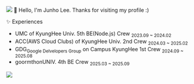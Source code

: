 <img src="https://capsule-render.vercel.app/api?type=waving&color=BDBDC8&height=150&section=header" />
🌱 Hello, I'm Junho Lee. Thanks for visiting my profile :)

✨ Experiences

- UMC of KyungHee Univ. 5th BE(Node.js) Crew  <sub>2023.09 ~ 2024.02 </sub> 
- ACC(AWS Cloud Clubs) of KyungHee Univ. 2nd Crew <sub>2024.03 ~ 2025.02 </sub>
- GDG<sub>Google Delvelopers Group</sub> on Campus KyungHee 1st Crew <sub>2024.09 ~ 2025.08 </sub>
- goormthonUNIV. 4th BE Crew <sub>2025.03 ~ 2025.09 </sub>


<img src="https://capsule-render.vercel.app/api?type=waving&color=BDBDC8&height=150&section=footer" />



<!--
### Hi there 👋
[![Top Langs](https://github-readme-stats.vercel.app/api/top-langs/?username=junstory)](https://github.com/anuraghazra/github-readme-stats)

[![Anurag's GitHub stats](https://github-readme-stats.vercel.app/api?username=junstory)](https://github.com/anuraghazra/github-readme-stats)
>

<!--
**junstory/junstory** is a ✨ _special_ ✨ repository because its `README.md` (this file) appears on your GitHub profile.

Here are some ideas to get you started:

- 🔭 I’m currently working on ...
- 🌱 I’m currently learning ...
- 👯 I’m looking to collaborate on ...
- 🤔 I’m looking for help with ...
- 💬 Ask me about ...
- 📫 How to reach me: ...
- 😄 Pronouns: ...
- ⚡ Fun fact: ...
-->

